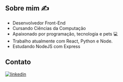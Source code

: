 ## Sobre mim ✍️
- Desenvolvedor Front-End
- Cursando Ciências da Computação
- Apaixonado por programação, tecnologia e pets 💻
- Trabalho atualmente com React, Python e Node.
- Estudando NodeJS com Express

## Contato
[![linkedin](https://img.shields.io/badge/LinkedIn-0077B5?style=for-the-badge&logo=linkedin&logoColor=white)](https://www.linkedin.com/in/anderson-da-silva-cavalcante-a072031a8/)
